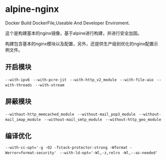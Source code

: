 # alpine-nginx
Docker Build DockerFile,Useable And Developer Enviroment.

这个是构建基本的nginx镜像，基于alpine进行构建，并进行安全加固。

构建包含基本的nginx模块以及配置，另外，还提供生产级别优化的nginx配置示例文件。

## 开启模块
`--with-ipv6 `
`--with-pcre-jit `
`--with-http_v2_module `
`--with-file-aio `
`--with-threads `
`--with-stream `

## 屏蔽模块
`--without-http_memcached_module `
`--without-mail_pop3_module `
`--without-mail_imap_module `
`--without-mail_smtp_module `
`--without-http_geo_module `

## 编译优化
`--with-cc-opt='-g -O2 -fstack-protector-strong -Wformat -Werror=format-security' `
`--with-ld-opt='-Wl,-z,relro -Wl,--as-needed' `

